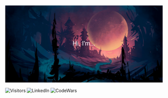 
[![Xpiee's GitHub Banner](./assests/banner14.svg)](https://github.com/Xpiee/)

![Visitors](https://api.visitorbadge.io/api/visitors?path=Xpiee&countColor=%23263759)
![LinkedIn](https://img.shields.io/badge/-Anubhav%20Bhatti-blue?style=flat-square&logo=Linkedin&logoColor=white&labelColor=blue&link=https://linkedin.com/in/anubhav-bhatti-queensu/)
![CodeWars](https://img.shields.io/badge/CodeWars-Xpiee-orange?style=flat-square&logo=Codewars&logoColor=#B1361E&labelColor=white&link=https://www.codewars.com/users/Xpiee/)
